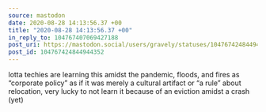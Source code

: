 ```yaml
---
source: mastodon
date: 2020-08-28 14:13:56.37 +00
title: "2020-08-28 14:13:56.37 +00"
in_reply_to: 104767407069427188
post_uri: https://mastodon.social/users/gravely/statuses/104767424844944352
post_id: 104767424844944352
---
```

lotta techies are learning this amidst the pandemic, floods, and fires as “corporate policy” as if it was merely a cultural artifact or “a rule” about relocation, very lucky to not learn it because of an eviction amidst a crash (yet)


